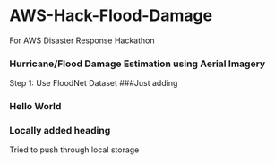 # AWS-Hack-Flood-Damage
For AWS Disaster Response Hackathon

### Hurricane/Flood Damage Estimation using Aerial Imagery
Step 1: Use FloodNet Dataset
###Just adding

### Hello World


### Locally added heading
Tried to push through local storage